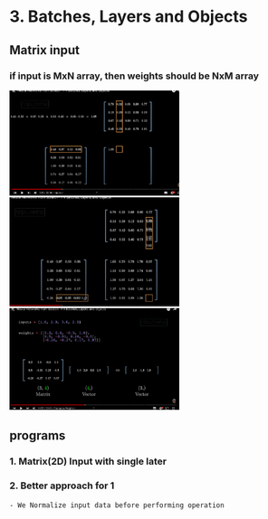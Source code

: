 # 3. Batches, Layers and Objects
## Matrix input 
### if input is MxN array, then weights should be NxM array
<img src="./assets/matrix-input.png" width="300">
<img src="./assets/matrix-input-2.png" width="300">
<img src="./assets/matrix-input-3.png" width="300">

## programs
### 1. Matrix(2D) Input with single later
### 2. Better approach for 1
    - We Normalize input data before performing operation